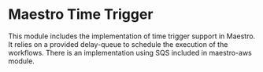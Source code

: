 Maestro Time Trigger
===================================
This module includes the implementation of time trigger support in Maestro. 
It relies on a provided delay-queue to schedule the execution of the workflows.
There is an implementation using SQS included in maestro-aws module.
